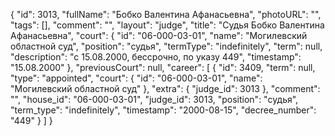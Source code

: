 {
    "id": 3013,
    "fullName": "Бобко Валентина Афанасьевна",
    "photoURL": "",
    "tags": [],
    "comment": "",
    "layout": "judge",
    "title": "Судья Бобко Валентина Афанасьевна",
    "court": {
        "id": "06-000-03-01",
        "name": "Могилевский областной суд",
        "position": "судья",
        "termType": "indefinitely",
        "term": null,
        "description": "c 15.08.2000, бессрочно, по указу 449",
        "timestamp": "15.08.2000"
    },
    "previousCourt": null,
    "career": [
        {
            "id": 3409,
            "term": null,
            "type": "appointed",
            "court": {
                "id": "06-000-03-01",
                "name": "Могилевский областной суд"
            },
            "extra": {
                "judge_id": 3013
            },
            "comment": "",
            "house_id": "06-000-03-01",
            "judge_id": 3013,
            "position": "судья",
            "term_type": "indefinitely",
            "timestamp": "2000-08-15",
            "decree_number": "449"
        }
    ]
}